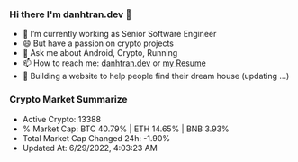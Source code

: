 ### Hi there I'm danhtran.dev 👋

- 🔭 I’m currently working as Senior Software Engineer
- 😄 But have a passion on crypto projects
- 💬 Ask me about Android, Crypto, Running 
- 📫 How to reach me: <a href="https://danhtran.dev" target="_blank">danhtran.dev</a> or <a href="Developer-Resume.pdf" target="_blank">my Resume</a>
- 🌱 Building a website to help people find their dream house (updating ...)

### Crypto Market Summarize
- Active Crypto: 13388
- % Market Cap: BTC 40.79% | ETH 14.65% | BNB 3.93%
- Total Market Cap Changed 24h: -1.90%
- Updated At: 6/29/2022, 4:03:23 AM
